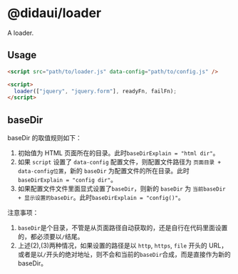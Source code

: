 # @didaui/loader

A loader.

## Usage

```html
<script src="path/to/loader.js" data-config="path/to/config.js" />

<script>
  loader(["jquery", "jquery.form"], readyFn, failFn);
</script>
```

## baseDir

baseDir 的取值规则如下：

1. 初始值为 HTML 页面所在的目录。此时`baseDirExplain = "html dir"`。
2. 如果 `script` 设置了 `data-config` 配置文件，则配置文件路径为 `页面目录 + data-config位置`，新的 `baseDir` 为配置文件的所在目录。此时`baseDirExplain = "config dir"`。
3. 如果配置文件文件里面显式设置了`baseDir`，则新的 `baseDir` 为 `当前baseDir + 显示设置的baseDir`。此时`baseDirExplain = "config()"`。

注意事项：

1. `baseDir`是个目录，不管是从页面路径自动获取的，还是自行在代码里面设置的，都必须要以`/`结尾。
2. 上述(2),(3)两种情况，如果设置的路径是以 `http`, `https`, `file` 开头的 URL，或者是以`/`开头的绝对地址，则不会和当前的`baseDir`合成，而是直接作为新的 baseDir。
